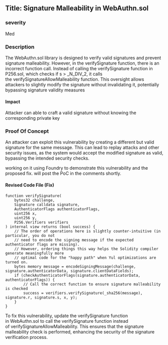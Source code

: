 ## Title: Signature Malleability in WebAuthn.sol

### severity
 Med

### Description

The WebAuthn.sol library is designed to verify valid signatures and prevent signature malleability. However, in the verifySignature function, there is an incorrect function call. Instead of calling the verifySignature function in P256.sol, which checks if s > _N_DIV_2, it calls the verifySignatureAllowMalleability function. This oversight allows attackers to slightly modify the signature without invalidating it, potentially bypassing signature validity measures


#### Impact

Attacker can able to craft a valid signature without knowing the corresponding private key

### Proof Of Concept

An attacker can exploit this vulnerability by creating a different but valid signature for the same message. This can lead to replay attacks and other security issues, as the system would accept the modified signature as valid, bypassing the intended security checks.

working on it using Foundry to demonstrate this vulnerability and the proposed fix. will post the PoC in the comments shortly.


#### Revised Code File (Fix)

```
function verifySignature(
    bytes32 challenge,
    Signature calldata signature,
    AuthenticatorFlags authenticatorFlags,
    uint256 x,
    uint256 y,
    P256.Verifiers verifiers
) internal view returns (bool success) {
    // The order of operations here is slightly counter-intuitive (in particular, you do not
    // need to encode the signing message if the expected authenticator flags are missing).
    // However, ordering things this way helps the Solidity compiler generate meaningfully more
    // optimal code for the "happy path" when Yul optimizations are turned on.
    bytes memory message = encodeSigningMessage(challenge, signature.authenticatorData, signature.clientDataFields);
    if (checkAuthenticatorFlags(signature.authenticatorData, authenticatorFlags)) {
        // Call the correct function to ensure signature malleability is checked
        success = verifiers.verifySignature(_sha256(message), signature.r, signature.s, x, y);
    }
}

```

To fix this vulnerability, update the verifySignature function in WebAuthn.sol to call the verifySignature function instead of verifySignatureAllowMalleability. This ensures that the signature malleability check is performed, enhancing the security of the signature verification process.